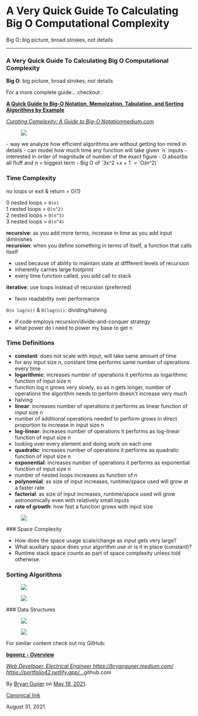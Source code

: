 # A Very Quick Guide To Calculating Big O Computational Complexity

Big O: big picture, broad strokes, not details

---

### A Very Quick Guide To Calculating Big O Computational Complexity

**Big O**: big picture, broad strokes, not details

For a more complete guide… checkout :

<a href="https://medium.com/star-gazers/a-quick-guide-to-big-o-notation-memoization-tabulation-and-sorting-algorithms-by-example-803ff193c522" class="markup--anchor markup--mixtapeEmbed-anchor" title="https://medium.com/star-gazers/a-quick-guide-to-big-o-notation-memoization-tabulation-and-sorting-algorithms-by-example-803ff193c522"><strong>A Quick Guide to Big-O Notation, Memoization, Tabulation, and Sorting Algorithms by Example</strong>
<br/>

<em>Curating Complexity: A Guide to Big-O Notation</em>medium.com</a><a href="https://medium.com/star-gazers/a-quick-guide-to-big-o-notation-memoization-tabulation-and-sorting-algorithms-by-example-803ff193c522" class="js-mixtapeImage mixtapeImage u-ignoreBlock"></a>

<figure><img src="https://cdn-images-1.medium.com/max/800/0*lte81mEvgEPYXodB.png" class="graf-image" /></figure>- <span id="28b6">way we analyze how efficient algorithms are without getting too mired in details</span>
- <span id="4141">can model how much time any function will take given `n` inputs</span>
- <span id="9479">interested in order of magnitude of number of the exact figure</span>
- <span id="8fe1">O absorbs all fluff and n = biggest term</span>
- <span id="a9c8">Big O of `3x^2 +x + 1` = `O(n^2)`</span>

### Time Complexity

no loops or exit & return = O(1)

0 nested loops = `O(n)`  
1 nested loops = `O(n^2)`  
2 nested loops = `O(n^3)`  
3 nested loops = `O(n^4)`

**recursive**: as you add more terms, increase in time as you add input diminishes  
**recursion**: when you define something in terms of itself, a function that calls itself

- <span id="f455">used because of ability to maintain state at diffferent levels of recursion</span>
- <span id="f168">inherently carries large footprint</span>
- <span id="5510">every time function called, you add call to stack</span>

**iterative**: use loops instead of recursion (preferred)

- favor readability over performance

`O(n log(n))` & `O(log(n))`: dividing/halving

- <span id="4f7e">if code employs recursion/divide-and-conquer strategy</span>
- <span id="d1cc">what power do i need to power my base to get n</span>

### Time Definitions

- <span id="9aad">**constant**: does not scale with input, will take same amount of time</span>
- <span id="3a19">for any input size n, constant time performs same number of operations every time</span>
- <span id="bf51">**logarithmic**: increases number of operations it performs as logarithmic function of input size n</span>
- <span id="93d5">function log n grows very slowly, so as n gets longer, number of operations the algorithm needs to perform doesn't increase very much</span>
- <span id="a2cf">halving</span>
- <span id="46c0">**linear**: increases number of operations it performs as linear function of input size n</span>
- <span id="5f16">number of additional operations needed to perform grows in direct proportion to increase in input size n</span>
- <span id="ab93">**log-linear**: increases number of operations it performs as log-linear function of input size n</span>
- <span id="0459">looking over every element and doing work on each one</span>
- <span id="bd8a">**quadratic**: increases number of operations it performs as quadratic function of input size n</span>
- <span id="dc41">**exponential**: increases number of operations it performs as exponential function of input size n</span>
- <span id="71fc">number of nested loops increases as function of n</span>
- <span id="8253">**polynomial**: as size of input increases, runtime/space used will grow at a faster rate</span>
- <span id="8827">**factorial**: as size of input increases, runtime/space used will grow astronomically even with relatively small inputs</span>
- <span id="040c">**rate of growth**: how fast a function grows with input size</span>

<figure><img src="https://cdn-images-1.medium.com/max/800/1*5t2u8n1uKhioIzZIXX2zbg.png" class="graf-image" /></figure>### Space Complexity

- <span id="403b">How does the space usage scale/change as input gets very large?</span>
- <span id="5f20">What auxiliary space does your algorithm use or is it in place (constant)?</span>
- <span id="b207">Runtime stack space counts as part of space complexity unless told otherwise.</span>

### Sorting Algorithms

<figure><img src="https://cdn-images-1.medium.com/max/800/1*HhXmG2cNdg8y4ZCCQGTyuQ.png" class="graf-image" /></figure><figure><img src="https://cdn-images-1.medium.com/max/800/1*ULeXxVCDkF73GwhsxyM_2g.png" class="graf-image" /></figure>### Data Structures

<figure><img src="https://cdn-images-1.medium.com/max/1200/1*hkZWlUgFyOSaLD5Uskv0tQ.png" class="graf-image" /></figure>

<figure><img src="https://cdn-images-1.medium.com/max/2560/1*COjzunj0-FsMJ0d7v7Z-6g.png" class="graf-image" /></figure>

For similar content check out my GitHub:

<a href="https://github.com/bgoonz" class="markup--anchor markup--mixtapeEmbed-anchor" title="https://github.com/bgoonz"><strong>bgoonz - Overview</strong>
<br/>

<em>Web Developer, Electrical Engineer https://bryanguner.medium.com/ https://portfolio42.netlify.app/…</em>github.com</a><a href="https://github.com/bgoonz" class="js-mixtapeImage mixtapeImage u-ignoreBlock"></a>

By <a href="https://medium.com/@bryanguner" class="p-author h-card">Bryan Guner</a> on [May 19, 2021](https://medium.com/p/eb1557e85fa3).

<a href="https://medium.com/@bryanguner/a-very-quick-guide-to-calculating-big-o-computational-complexity-eb1557e85fa3" class="p-canonical">Canonical link</a>

August 31, 2021.
